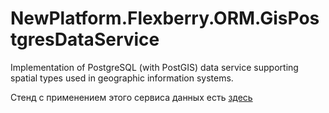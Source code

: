 # NewPlatform.Flexberry.ORM.GisPostgresDataService

Implementation of PostgreSQL (with PostGIS) data service supporting spatial types used in geographic information systems.

Стенд с применением этого сервиса данных есть [здесь](https://github.com/Flexberry/ember-flexberry-gis)
